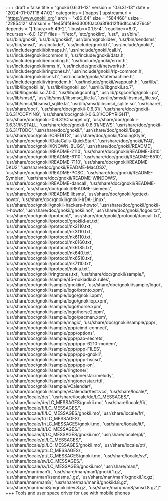 +++
draft = false
title = "gnokii 0.6.31-13"
version = "0.6.31-13"
date = "2024-01-07T18:47:02"
categories = ['xapps']
upstreamurl = "https://www.gnokii.org"
arch = "x86_64"
size = "584468"
usize = "2285412"
sha1sum = "fe45f4f49e3300f0ac0a3f8d12ff6dfcca6276c9"
depends = "['bluez>=5.49-2', 'libusb>=0.1.5-4', 'readline>=8.0', 'ncurses>=6.0-12']"
files = "['etc/', 'etc/gnokiirc', 'usr/', 'usr/bin/', 'usr/bin/gnokii', 'usr/bin/gnokiid', 'usr/bin/mgnokiidev', 'usr/bin/sendsms', 'usr/bin/smsd', 'usr/include/', 'usr/include/gnokii.h', 'usr/include/gnokii/', 'usr/include/gnokii/bitmaps.h', 'usr/include/gnokii/call.h', 'usr/include/gnokii/common.h', 'usr/include/gnokii/data.h', 'usr/include/gnokii/encoding.h', 'usr/include/gnokii/error.h', 'usr/include/gnokii/mms.h', 'usr/include/gnokii/networks.h', 'usr/include/gnokii/ringtones.h', 'usr/include/gnokii/rlp-common.h', 'usr/include/gnokii/sms.h', 'usr/include/gnokii/statemachine.h', 'usr/include/gnokii/virtmodem.h', 'usr/include/gnokii/wappush.h', 'usr/lib/', 'usr/lib/libgnokii.la', 'usr/lib/libgnokii.so', 'usr/lib/libgnokii.so.7', 'usr/lib/libgnokii.so.7.0.0', 'usr/lib/pkgconfig/', 'usr/lib/pkgconfig/gnokii.pc', 'usr/lib/smsd/', 'usr/lib/smsd/libsmsd_file.la', 'usr/lib/smsd/libsmsd_file.so', 'usr/lib/smsd/libsmsd_sqlite.la', 'usr/lib/smsd/libsmsd_sqlite.so', 'usr/share/', 'usr/share/doc/', 'usr/share/doc/gnokii-0.6.31/', 'usr/share/doc/gnokii-0.6.31/COPYING', 'usr/share/doc/gnokii-0.6.31/COPYRIGHT', 'usr/share/doc/gnokii-0.6.31/ChangeLog', 'usr/share/doc/gnokii-0.6.31/INSTALL', 'usr/share/doc/gnokii-0.6.31/NEWS', 'usr/share/doc/gnokii-0.6.31/TODO', 'usr/share/doc/gnokii/', 'usr/share/doc/gnokii/Bugs', 'usr/share/doc/gnokii/CREDITS', 'usr/share/doc/gnokii/CodingStyle', 'usr/share/doc/gnokii/DataCalls-QuickStart', 'usr/share/doc/gnokii/FAQ', 'usr/share/doc/gnokii/KNOWN_BUGS', 'usr/share/doc/gnokii/README', 'usr/share/doc/gnokii/README-2110', 'usr/share/doc/gnokii/README-3810', 'usr/share/doc/gnokii/README-6110', 'usr/share/doc/gnokii/README-6510', 'usr/share/doc/gnokii/README-7110', 'usr/share/doc/gnokii/README-DKU2', 'usr/share/doc/gnokii/README-MacOSX', 'usr/share/doc/gnokii/README-PCSC', 'usr/share/doc/gnokii/README-Symbian', 'usr/share/doc/gnokii/README-WINDOWS', 'usr/share/doc/gnokii/README-dancall', 'usr/share/doc/gnokii/README-ericsson', 'usr/share/doc/gnokii/README-siemens', 'usr/share/doc/gnokii/README.libsms', 'usr/share/doc/gnokii/gettext-howto', 'usr/share/doc/gnokii/gnokii-IrDA-Linux', 'usr/share/doc/gnokii/gnokii-hackers-howto', 'usr/share/doc/gnokii/gnokii-ir-howto', 'usr/share/doc/gnokii/gnokii.nol', 'usr/share/doc/gnokii/logos.txt', 'usr/share/doc/gnokii/protocol/', 'usr/share/doc/gnokii/protocol/dancall.txt', 'usr/share/doc/gnokii/protocol/gnokiid-at.txt', 'usr/share/doc/gnokii/protocol/nk2110.txt', 'usr/share/doc/gnokii/protocol/nk3110.txt', 'usr/share/doc/gnokii/protocol/nk6110.txt', 'usr/share/doc/gnokii/protocol/nk6160.txt', 'usr/share/doc/gnokii/protocol/nk6185.txt', 'usr/share/doc/gnokii/protocol/nk640.txt', 'usr/share/doc/gnokii/protocol/nk6510.txt', 'usr/share/doc/gnokii/protocol/nk7110.txt', 'usr/share/doc/gnokii/protocol/nokia.txt', 'usr/share/doc/gnokii/ringtones.txt', 'usr/share/doc/gnokii/sample/', 'usr/share/doc/gnokii/sample/45-nokiadku2.rules', 'usr/share/doc/gnokii/sample/gnokiirc', 'usr/share/doc/gnokii/sample/logo/', 'usr/share/doc/gnokii/sample/logo/bronto.xpm', 'usr/share/doc/gnokii/sample/logo/gnokii.xpm', 'usr/share/doc/gnokii/sample/logo/gnokiiop.xpm', 'usr/share/doc/gnokii/sample/logo/horse.xpm', 'usr/share/doc/gnokii/sample/logo/horse2.xpm', 'usr/share/doc/gnokii/sample/logo/pacman.xpm', 'usr/share/doc/gnokii/sample/magic', 'usr/share/doc/gnokii/sample/ppp/', 'usr/share/doc/gnokii/sample/ppp/cimd-connect', 'usr/share/doc/gnokii/sample/ppp/options', 'usr/share/doc/gnokii/sample/ppp/pap-secrets', 'usr/share/doc/gnokii/sample/ppp/ppp-6210-modem', 'usr/share/doc/gnokii/sample/ppp/ppp-FILES', 'usr/share/doc/gnokii/sample/ppp/ppp-gnokii', 'usr/share/doc/gnokii/sample/ppp/ppp-hscsd', 'usr/share/doc/gnokii/sample/ppp/ppp-on', 'usr/share/doc/gnokii/sample/ringtone/', 'usr/share/doc/gnokii/sample/ringtone/star.imelody', 'usr/share/doc/gnokii/sample/ringtone/star.rtttl', 'usr/share/doc/gnokii/sample/vCalendar/', 'usr/share/doc/gnokii/sample/vCalendar/test.vcs', 'usr/share/locale/', 'usr/share/locale/de/', 'usr/share/locale/de/LC_MESSAGES/', 'usr/share/locale/de/LC_MESSAGES/gnokii.mo', 'usr/share/locale/fi/', 'usr/share/locale/fi/LC_MESSAGES/', 'usr/share/locale/fi/LC_MESSAGES/gnokii.mo', 'usr/share/locale/fr/', 'usr/share/locale/fr/LC_MESSAGES/', 'usr/share/locale/fr/LC_MESSAGES/gnokii.mo', 'usr/share/locale/it/', 'usr/share/locale/it/LC_MESSAGES/', 'usr/share/locale/it/LC_MESSAGES/gnokii.mo', 'usr/share/locale/pl/', 'usr/share/locale/pl/LC_MESSAGES/', 'usr/share/locale/pl/LC_MESSAGES/gnokii.mo', 'usr/share/locale/pt/', 'usr/share/locale/pt/LC_MESSAGES/', 'usr/share/locale/pt/LC_MESSAGES/gnokii.mo', 'usr/share/locale/sv/', 'usr/share/locale/sv/LC_MESSAGES/', 'usr/share/locale/sv/LC_MESSAGES/gnokii.mo', 'usr/share/man/', 'usr/share/man/man1/', 'usr/share/man/man1/gnokii.1.gz', 'usr/share/man/man1/sendsms.1.gz', 'usr/share/man/man1/xgnokii.1x.gz', 'usr/share/man/man8/', 'usr/share/man/man8/gnokiid.8.gz', 'usr/share/man/man8/mgnokiidev.8.gz', 'usr/share/man/man8/smsd.8.gz']"
+++
Tools and user space driver for use with mobile phones